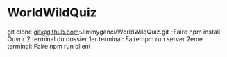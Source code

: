 # WorldWildQuiz


git clone git@github.com:Jimmyganci/WorldWildQuiz.git
-Faire npm install
 Ouvrir 2 terminal du dossier
	1er terminal: Faire npm run server
	2eme terminal: Faire npm run client
	

